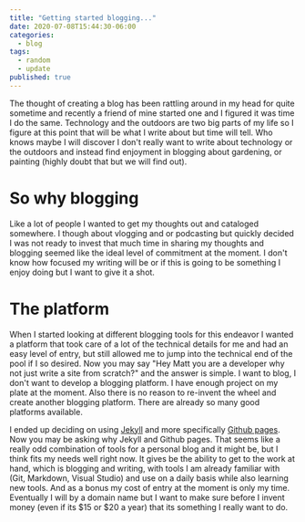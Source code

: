 ```yaml
---
title: "Getting started blogging..."
date: 2020-07-08T15:44:30-06:00
categories:
  - blog
tags:
  - random
  - update
published: true
---
```


The thought of creating a blog has been rattling around in my head for quite sometime and recently a friend of mine started one and I figured it was time I do the same. Technology and the outdoors are two big parts of my life so I figure at this point that will be what I write about but time will tell. Who knows maybe I will discover I don't really want to write about technology or the outdoors and instead find enjoyment in blogging about gardening, or painting (highly doubt that but we will find out). 

So why blogging
===============
Like a lot of people I wanted to get my thoughts out and cataloged somewhere. I though about vlogging and or podcasting but quickly decided I was not ready to invest that much time in sharing my thoughts and blogging seemed like the ideal level of commitment at the moment. I don't know how focused my writing will be or if this is going to be something I enjoy doing but I want to give it a shot. 

The platform
============
When I started looking at different blogging tools for this endeavor I wanted a platform that took care of a lot of the technical details for me and had an easy level of entry, but still allowed me to jump into the technical end of the pool if I so desired. Now you may say "Hey Matt you are a developer why not just write a site from scratch?" and the answer is simple. I want to blog, I don't want to develop a blogging platform. I have enough project on my plate at the moment. Also there is no reason to re-invent the wheel and create another blogging platform. There are already so many good platforms available.

I ended up deciding on using [Jekyll](https://jekyllrb.com) and more specifically [Github pages](https://jekyllrb.com/docs/github-pages/). Now you may be asking why Jekyll and Github pages. That seems like a really odd combination of tools for a personal blog and it might be, but I think fits my needs well right now. It gives be the ability to get to the work at hand, which is blogging and writing, with tools I am already familiar with (Git, Markdown, Visual Studio) and use on a daily basis while also learning new tools. And as a bonus my cost of entry at the moment is only my time. Eventually I will by a domain name but I want to make sure before I invent money (even if its $15 or $20 a year) that its something I really want to do. 